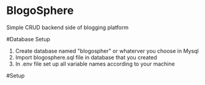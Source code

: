 # BlogoSphere
Simple CRUD backend side of blogging platform

#Database Setup
1. Create database named "blogospher" or whaterver you choose in Mysql
2. Import blogosphere.sql file in database that you created
3. In .env file set up all variable names according to your machine

#Setup

